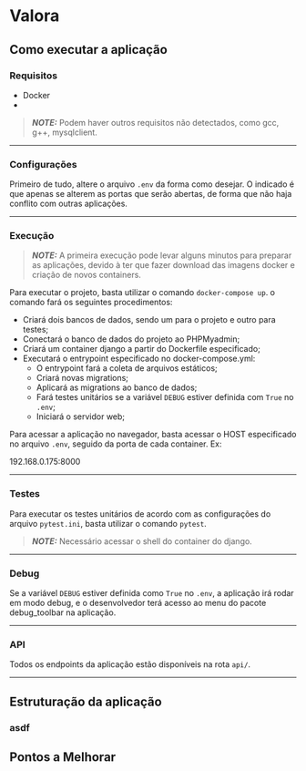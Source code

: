 # **Valora**
## **Como executar a aplicação**
### **Requisitos**

* Docker
* 

> **_NOTE:_**  Podem haver outros requisitos não detectados, como gcc, g++, mysqlclient.

---
### **Configurações**

Primeiro de tudo, altere o arquivo `.env` da forma como desejar. O indicado é que apenas se alterem as portas que serão abertas, de forma que não haja conflito com outras aplicações.

---
### **Execução**

> **_NOTE:_**  A primeira execução pode levar alguns minutos para preparar as aplicações, devido à ter que fazer download das imagens docker e criação de novos containers.

Para executar o projeto, basta utilizar o comando `docker-compose up`.
o comando fará os seguintes procedimentos:

* Criará dois bancos de dados, sendo um para o projeto e outro para testes;
* Conectará o banco de dados do projeto ao PHPMyadmin;
* Criará um container django a partir do Dockerfile especificado;
* Executará o entrypoint especificado no docker-compose.yml:
  * O entrypoint fará a coleta de arquivos estáticos;
  * Criará novas migrations;
  * Aplicará as migrations ao banco de dados;
  * Fará testes unitários se a variável `DEBUG` estiver definida com `True` no `.env`;
  * Iniciará o servidor web;


Para acessar a aplicação no navegador, basta acessar o HOST especificado no arquivo `.env`, seguido da porta de cada container. Ex:

192.168.0.175:8000

---

### **Testes**

Para executar os testes unitários de acordo com as configurações do arquivo `pytest.ini`, basta utilizar o comando `pytest`.

> **_NOTE:_**  Necessário acessar o shell do container do django.

---

### **Debug**

Se a variável `DEBUG` estiver definida como `True` no `.env`, a aplicação irá rodar em modo debug, e o desenvolvedor terá acesso ao menu do pacote debug_toolbar na aplicação.

---

### **API**

Todos os endpoints da aplicação estão disponíveis na rota `api/`.

---

## **Estruturação da aplicação**
### **asdf**

## **Pontos a Melhorar**